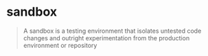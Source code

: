 # sandbox

> A sandbox is a testing environment that isolates untested code changes and outright experimentation from the production environment or repository
